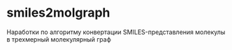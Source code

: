 # smiles2molgraph
Наработки по алгоритму конвертации SMILES-представления молекулы в трехмерный молекулярный граф
